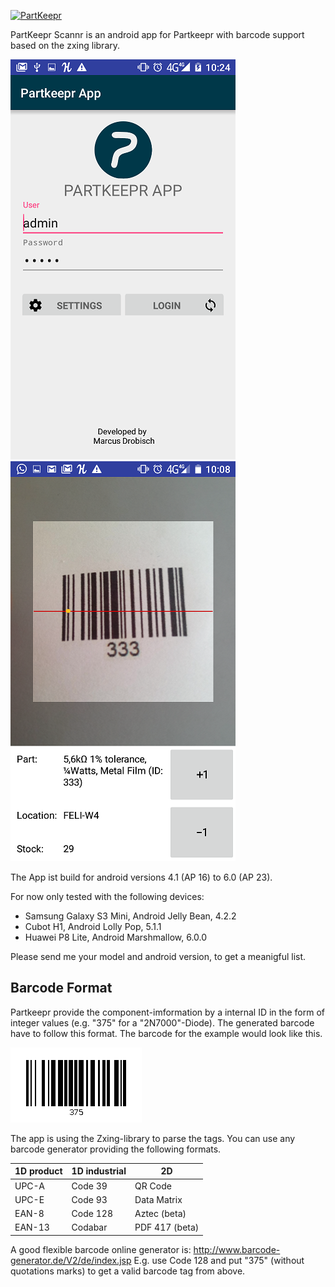 [![PartKeepr](https://partkeepr.org/images/partkeepr-banner.png)](https://www.partkeepr.org)

PartKeepr Scannr is an android app for Partkeepr with barcode support based on the zxing library.

![login](docs/partkeeprApp_login.png)
![Scan](docs/partkeeprApp_scan.png)


 The App ist build for android versions 4.1 (AP 16) to 6.0 (AP 23).

For now only tested with the following devices:

- Samsung Galaxy S3 Mini, Android Jelly Bean, 4.2.2
- Cubot H1, Android Lolly Pop, 5.1.1
- Huawei P8 Lite, Android Marshmallow, 6.0.0

Please send me your model and android version, to get a meanigful list.

## Barcode Format

Partkeepr provide the component-imformation by a internal ID in the form of integer values (e.g. "375" for a "2N7000"-Diode).
The generated barcode have to follow this format. The barcode for the example would look like this.

![login](docs/barcode_example.png)

The app  is using the Zxing-library to parse the tags.
You can use any barcode generator providing the following formats.

| 1D product | 1D industrial | 2D
| ---------- | ------------- | --------------
| UPC-A      | Code 39       | QR Code
| UPC-E      | Code 93       | Data Matrix
| EAN-8      | Code 128      | Aztec (beta)
| EAN-13     | Codabar       | PDF 417 (beta)

A good flexible barcode online generator is: http://www.barcode-generator.de/V2/de/index.jsp
E.g. use Code 128 and put "375" (without quotations marks) to get a valid barcode tag from above.
